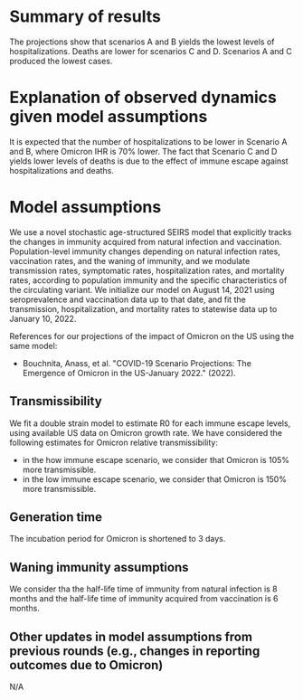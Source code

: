 # Summary of results
The projections show that scenarios A and B yields the lowest levels of hospitalizations. Deaths are lower for scenarios C and D. Scenarios A and C produced the lowest cases.

 
# Explanation of observed dynamics given model assumptions
It is expected that the number of hospitalizations to be lower in Scenario A and B, where Omicron IHR is 70% lower. The fact that Scenario C and D yields lower levels of deaths is due to the effect of immune escape against hospitalizations and deaths.
# Model assumptions
We use a novel stochastic age-structured SEIRS model that explicitly tracks the changes in immunity acquired from natural infection and vaccination. Population-level immunity changes depending on natural infection rates, vaccination rates, and the waning of immunity, and we modulate  transmission rates, symptomatic rates, hospitalization rates, and mortality rates, according to population immunity and the specific characteristics of the circulating variant. We initialize our model on August 14, 2021 using seroprevalence and vaccination data up to that date, and fit the transmission, hospitalization, and mortality rates to statewise data up to January 10, 2022.

References for our projections of the impact of Omicron on the US using the same model:
- Bouchnita, Anass, et al. "COVID-19 Scenario Projections: The Emergence of Omicron in the US-January 2022." (2022).


## Transmissibility
We fit a double strain model to estimate R0 for each immune escape levels, using available US data on Omicron growth rate. We have considered the following estimates for Omicron relative transmissibility:
- in the how immune escape scenario, we consider that Omicron is 105% more transmissible.
- in the low immune escape scenario, we consider that Omicron is 150% more transmissible.

## Generation time
The incubation period for Omicron is shortened to 3 days.

## Waning immunity assumptions
We consider tha the half-life time of immunity from natural infection is 8 months and the half-life time of immunity acquired from vaccination is 6 months.

## Other updates in model assumptions from previous rounds (e.g., changes in reporting outcomes due to Omicron)
N/A